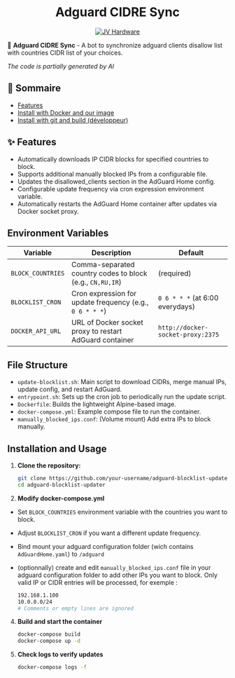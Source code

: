 <h1 align="center"> Adguard CIDRE Sync</h1>
<div align="center">
    <a href="https://discord.gg/gxffg3GA96">
        <img src="https://img.shields.io/badge/JV%20hardware-rejoindre-green?style=flat-square&logo=discord&logoColor=%23fff" alt="JV Hardware">
    </a>
</div>

🤖 **Adguard CIDRE Sync** - A bot to synchronize adguard clients disallow list with countries CIDR list of your choices.

*The code is partially generated by AI*

## 📌 Sommaire

- [Features](#features)
- [Install with Docker and our image](#install-with-docker)
- [Install with git and build (développeur)](#install-with-git-and-build)

## ✨ Features

- Automatically downloads IP CIDR blocks for specified countries to block.
- Supports additional manually blocked IPs from a configurable file.
- Updates the disallowed_clients section in the AdGuard Home config.
- Configurable update frequency via cron expression environment variable.
- Automatically restarts the AdGuard Home container after updates via Docker socket proxy.

## Environment Variables

| Variable            | Description                                                | Default                           |
| ------------------- | ---------------------------------------------------------- | --------------------------------- |
| `BLOCK_COUNTRIES`   | Comma-separated country codes to block (e.g., `CN,RU,IR`)  | (required)                        |
| `BLOCKLIST_CRON`    | Cron expression for update frequency (e.g., `0 6 * * *`) | `0 6 * * *` (at 6:00 everydays)          |
| `DOCKER_API_URL`    | URL of Docker socket proxy to restart AdGuard container    | `http://docker-socket-proxy:2375` |

## File Structure

- `update-blocklist.sh`: Main script to download CIDRs, merge manual IPs, update config, and restart AdGuard.
- `entrypoint.sh`: Sets up the cron job to periodically run the update script.
- `Dockerfile`: Builds the lightweight Alpine-based image.
- `docker-compose.yml`: Example compose file to run the container.
- `manually_blocked_ips.conf`: (Volume mount) Add extra IPs to block manually.

## Installation and Usage

1. **Clone the repository:**

    ```bash
    git clone https://github.com/your-username/adguard-blocklist-updater.git
    cd adguard-blocklist-updater
    ```
2. **Modify docker-compose.yml**

- Set `BLOCK_COUNTRIES` environment variable with the countries you want to block.
- Adjust `BLOCKLIST_CRON` if you want a different update frequency.
- Bind mount your adguard configuration folder (wich contains `AdGuardHome.yaml`) to `/adguard`
- (optionnally) create and edit `manually_blocked_ips.conf` file in your adguard configuration folder to add other IPs you want to block. Only valid IP or CIDR entries will be processed, for exemple :

    ```bash
    192.168.1.100
    10.0.0.0/24
    # Comments or empty lines are ignored
    ```

4. **Build and start the container**

    ```bash
    docker-compose build
    docker-compose up -d
    ```
5. **Check logs to verify updates**

   ```bash
   docker-compose logs -f
   ```

